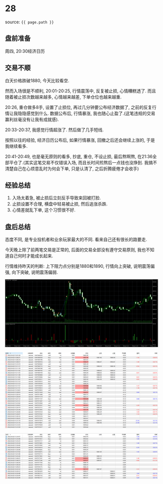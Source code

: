 # 28

source: `{{ page.path }}`

## 盘前准备

周四, 20:30经济日历

## 交易不顺

白天价格跌破1880, 今天比较看空. 

然而入场很是不顺利, 20:01-20:25, 行情震荡中, 反复被止损, 心情糟糕透了. 而且随着被止损次数越来越多, 心情越来越差, 下单仓位也越来越重.

20:26, 重仓做多8手, 设置了止损位, 再过几分钟要公布经济数据了, 之前的反复行情让我隐隐感觉到什么. 数据公布后, 行情暴涨, 我也随心止盈了.(这笔违规的交易赢利丝毫没有让我有成就感).

20:33-20:37, 我感觉行情超涨了. 然后做了几手短线.

按照以往的经验, 经济日历公布后, 如果行情暴涨, 回撤之后还会继续上涨的, 于是我继续看多.

20:41-20:49, 也是毫无原则的看多, 抄底, 重仓, 不设止损, 最后熬啊熬, 在21:36全部平仓了.(其实这笔交易不仅错误入场, 而且长时间煎熬后一点钱也没挣到. 我搞不清楚自己在心烦意乱时为何会下单, 只是认清了, 之后折腾疲倦才会收手)

## 经验总结

1. 入场太着急, 被止损后立刻反手导致来回被打脸.
2. 止损设置不合理, 横盘中轻易被止损, 然后追涨杀跌.
3. 心情差就乱下单, 这个习惯很不好.

## 盘后总结

态度不同, 是专业投机者和业余玩家最大的不同. 看来自己还有很长的路要走.

今天晚上除了前两笔交易是正常的, 后面的交易全部没有遵守交易原则, 我也不知道自己何时才能成长起来.

行情维持昨天的判断: 上下阻力点分别是1880和1890, 行情向上突破, 说明震荡偏强, 向下突破, 说明震荡偏弱.

![](../../../assets/images/QuotationRecord/20220428_1.png)

![](../../../assets/images/QuotationRecord/20220428_2.png)

![](../../../assets/images/QuotationRecord/20220428_3.png)